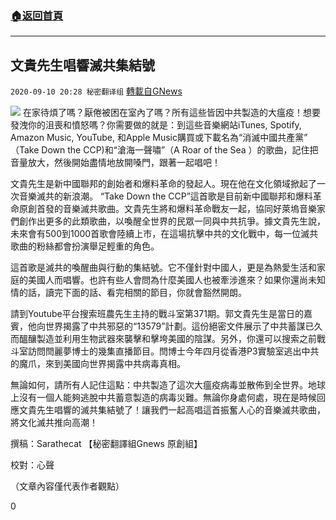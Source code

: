 ###  [:house:返回首頁](https://github.com/ourhimalayas/txt)
---

## 文貴先生唱響滅共集結號
`2020-09-10 20:28 秘密翻译组` [轉載自GNews](https://gnews.org/zh-hant/346841/)

![](https://s3.amazonaws.com/gnews-media-offload/wp-content/uploads/2020/09/09203110/1-55.png)
在家待煩了嗎？厭倦被困在室內了嗎？所有這些皆因中共製造的大瘟疫！想要發洩你的沮喪和憤怒嗎？你需要做的就是：到這些音樂網站iTunes, Spotify, Amazon Music, YouTube, 和Apple Music購買或下載名為“消滅中國共產黨” （Take Down the CCP)和“滄海一聲嘯”（A Roar of the Sea ）的歌曲，記住把音量放大，然後開始盡情地放開嗓門，跟著一起唱吧！

文貴先生是新中國聯邦的創始者和爆料革命的發起人。現在他在文化領域掀起了一次音樂滅共的新浪潮。 “Take Down the CCP”這首歌是目前新中國聯邦和爆料革命原創首發的音樂滅共歌曲。文貴先生將和爆料革命戰友一起，協同好萊塢音樂家們創作出更多的此類歌曲，以喚醒全世界的民眾一同與中共抗爭。據文貴先生說，未來會有500到1000首歌會陸續上市，在這場抗擊中共的文化戰中，每一位滅共歌曲的粉絲都會扮演舉足輕重的角色。

這首歌是滅共的喚醒曲與行動的集結號。它不僅針對中國人，更是為熱愛生活和家庭的美國人而唱響。也許有些人會問為什麼美國人也被牽涉進來？如果你還尚未知情的話，讀完下面的話、看完相關的節目，你就會豁然開朗。

請到Youtube平台搜索班農先生主持的戰斗室第371期。郭文貴先生是當日的嘉賓，他向世界揭露了中共邪惡的“13579”計劃。這份絕密文件展示了中共蓄謀已久而醞釀製造並利用生物武器來襲擊和擊垮美國的陰謀。另外，你還可以搜索之前戰斗室訪問閆麗夢博士的幾集直播節目。閆博士今年四月從香港P3實驗室逃出中共的魔爪，來到美國向世界揭露中共病毒真相。

無論如何，請所有人記住這點：中共製造了這次大瘟疫病毒並散佈到全世界。地球上沒有一個人能夠逃脫中共蓄意製造的病毒災難。無論你身處何處，現在是時候回應文貴先生唱響的滅共集結號了！讓我們一起高唱這首振奮人心的音樂滅共歌曲，將文化滅共推向高潮！

撰稿：Sarathecat 【秘密翻譯組Gnews 原創組】

校對：心聲

（文章內容僅代表作者觀點）

0
